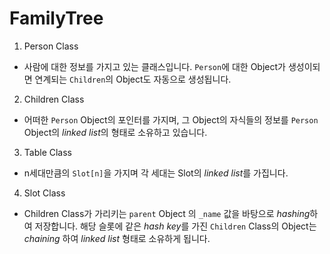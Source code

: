 FamilyTree
==========
1. Person Class
 * 사람에 대한 정보를 가지고 있는 클래스입니다. `Person`에 대한 Object가 생성이되면 연계되는 `Children`의 Object도 자동으로 생성됩니다. 


2. Children Class
 * 어떠한 `Person` Object의 포인터를 가지며, 그 Object의 자식들의 정보를 `Person` Object의 *linked list*의 형태로 소유하고 있습니다. 

3. Table Class 
 * n세대만큼의 `Slot[n]`을 가지며 각 세대는 Slot의 *linked list*를 가집니다.  

4. Slot Class
 * Children Class가 가리키는 `parent` Object 의 `_name` 값을 바탕으로 *hashing*하여 저장합니다. 해당 슬롯에 같은 *hash key*를 가진 `Children` Class의 Object는 *chaining* 하여 *linked list* 형태로 소유하게 됩니다.
